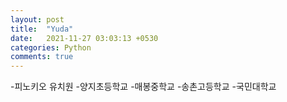 ```yaml
---
layout: post
title:  "Yuda"
date:   2021-11-27 03:03:13 +0530
categories: Python
comments: true
---
```


-피노키오 유치원
-양지초등학교
-매봉중학교
-송촌고등학교
-국민대학교 